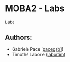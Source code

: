 # MOBA2 - Labs

Labs

## Authors: 
 * Gabriele Pace ([pacegab1](https://github.zhaw.ch/pacegab1)) 
 * Timothé Laborie ([labortim](https://github.zhaw.ch/labortim))
